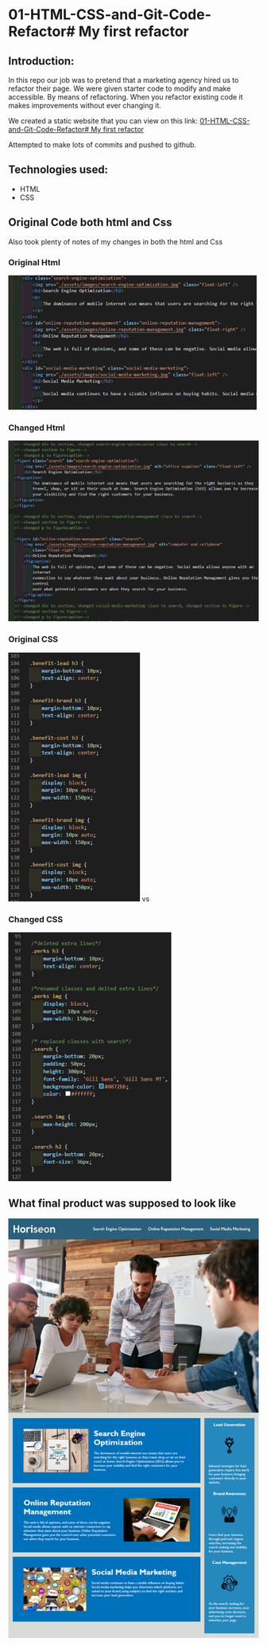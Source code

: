 # 01-HTML-CSS-and-Git-Code-Refactor# My first refactor

## Introduction:

In this repo our job was to pretend that a marketing agency hired us to refactor their page. We were given starter code to modify and make accessible. By means of refactoring. When you refactor existing code it makes improvements without ever changing it. 

We created a static website that you can view on this link: [01-HTML-CSS-and-Git-Code-Refactor# My first refactor
](https://killjoyangel.github.io/01-HTML-CSS-and-Git-Code-Refactor/)

Attempted to make lots of commits and pushed to github. 

## Technologies used:
* HTML
* CSS

## Original Code both html and Css

Also took plenty of notes of my changes in both the html and Css

### Original Html
![Changed HTML](./assets/images/orightml2.png)

### Changed Html
![Changed HTML](./assets/images/changedhtml2.png)

### Original CSS
![Changed CSS](./assets/images/origcss2.png) vs

### Changed CSS
![Changed CSS](./assets/images/updatedcss2.png)

## What final product was supposed to look like
![Changed CSS](./assets/images/01-html-css-git-homework-demo.png)




